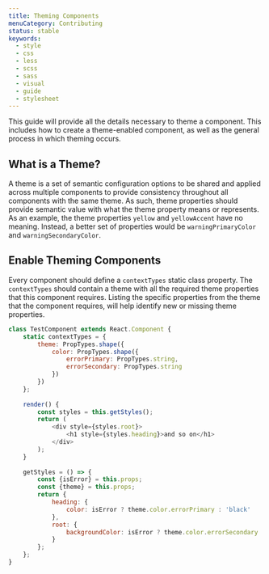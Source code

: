 ```yaml
---
title: Theming Components
menuCategory: Contributing
status: stable
keywords:
  - style
  - css
  - less
  - scss
  - sass
  - visual
  - guide
  - stylesheet
---
```


This guide will provide all the details necessary to theme a component. This includes how to create a theme-enabled component, as well as the general process in which theming occurs.

## What is a Theme? <a name="what-is-a-theme"></a>
A theme is a set of semantic configuration options to be shared and applied across multiple components to provide consistency throughout all components with the same theme. As such, theme properties should provide semantic value with what the theme property means or represents. As an example, the theme properties `yellow` and `yellowAccent` have no meaning. Instead, a better set of properties would be `warningPrimaryColor` and `warningSecondaryColor`.

## Enable Theming Components <a name="enable-theming-components"></a>
Every component should define a `contextTypes` static class property. The `contextTypes` should contain a theme with all the required theme properties that this component requires. Listing the specific properties from the theme that the component requires, will help identify new or missing theme properties.

```js
class TestComponent extends React.Component {
    static contextTypes = {
        theme: PropTypes.shape({
            color: PropTypes.shape({
                errorPrimary: PropTypes.string,
                errorSecondary: PropTypes.string
            })
        })
    };
    
    render() {
        const styles = this.getStyles();
        return (
            <div style={styles.root}>
                <h1 style={styles.heading}>and so on</h1>
            </div>
        );
    }
    
    getStyles = () => {
        const {isError} = this.props;
        const {theme} = this.props;
        return {
            heading: {
                color: isError ? theme.color.errorPrimary : 'black'
            },
            root: {
                backgroundColor: isError ? theme.color.errorSecondary : 'white'
            }
        };
    };
}
```
